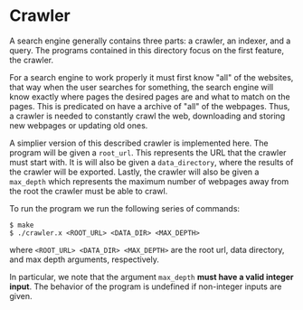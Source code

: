 # Crawler

A search engine generally contains three parts: a crawler, an indexer, and a query. 
The programs contained in this directory focus on the first feature, the crawler. 

For a search engine to work properly it must first know "all" of the websites, that
way when the user searches for something, the search engine will know exactly where
pages the desired pages are and what to match on the pages. This is predicated on have
a archive of "all" of the webpages. Thus, a crawler is needed to constantly crawl the web,
downloading and storing new webpages or updating old ones.

A simplier version of this described crawler is implemented here. The program will be given
a `root_url`. This represents the URL that the crawler must start with. It is will also be given
a `data_directory`, where the results of the crawler will be exported. Lastly, the crawler will
also be given a `max_depth` which represents the maximum number of webpages away from the root
the crawler must be able to crawl. 

To run the program we run the following series of commands:
```
$ make
$ ./crawler.x <ROOT_URL> <DATA_DIR> <MAX_DEPTH>
```
where `<ROOT_URL> <DATA_DIR> <MAX_DEPTH>` are the root url, data directory, and max depth arguments,
respectively. 

In particular, we note that the argument `max_depth` **must have a valid integer input**. The 
behavior of the program is undefined if non-integer inputs are given.

